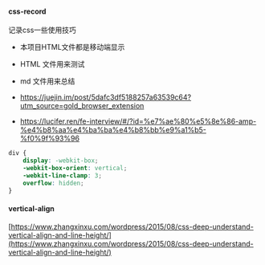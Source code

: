 #### css-record

记录css一些使用技巧

* 本项目HTML文件都是移动端显示
* HTML 文件用来测试
* md 文件用来总结

* https://juejin.im/post/5dafc3df5188257a63539c64?utm_source=gold_browser_extension
* https://lucifer.ren/fe-interview/#/?id=%e7%ae%80%e5%8e%86-amp-%e4%b8%aa%e4%ba%ba%e4%b8%bb%e9%a1%b5-%f0%9f%93%96

```css
div {
    display: -webkit-box;
    -webkit-box-orient: vertical;
    -webkit-line-clamp: 3;
    overflow: hidden;
}
```

#### vertical-align
[https://www.zhangxinxu.com/wordpress/2015/08/css-deep-understand-vertical-align-and-line-height/](https://www.zhangxinxu.com/wordpress/2015/08/css-deep-understand-vertical-align-and-line-height/)



